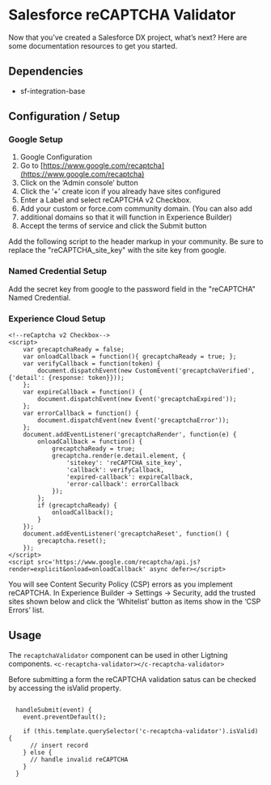 # Salesforce reCAPTCHA Validator

Now that you’ve created a Salesforce DX project, what’s next? Here are some documentation resources to get you started.

## Dependencies
- sf-integration-base


## Configuration / Setup

### Google Setup

1. Google Configuration
2. Go to [https://www.google.com/recaptcha](https://www.google.com/recaptcha)
3. Click on the ‘Admin console’ button
4. Click the ‘+’ create icon if you already have sites configured
5. Enter a Label and select reCAPTCHA v2 Checkbox.
6. Add your custom or force.com community domain. (You can also add 
7. additional domains so that it will function in Experience Builder)
8. Accept the terms of service and click the Submit button

Add the following script to the header markup in your community. Be sure to replace the "reCAPTCHA_site_key" with the site key from google. 

### Named Credential Setup

Add the secret key from google to the password field in the "reCAPTCHA" Named Credential.

### Experience Cloud Setup

~~~~
<!--reCaptcha v2 Checkbox-->
<script>
    var grecaptchaReady = false;
    var onloadCallback = function(){ grecaptchaReady = true; };
    var verifyCallback = function(token) {
        document.dispatchEvent(new CustomEvent('grecaptchaVerified', {'detail': {response: token}}));
    };
    var expireCallback = function() {
        document.dispatchEvent(new Event('grecaptchaExpired'));
    };
    var errorCallback = function() {
        document.dispatchEvent(new Event('grecaptchaError'));
    };
    document.addEventListener('grecaptchaRender', function(e) {
        onloadCallback = function() {
            grecaptchaReady = true;
            grecaptcha.render(e.detail.element, {
                'sitekey': 'reCAPTCHA_site_key',
                'callback': verifyCallback,
                'expired-callback': expireCallback,
                'error-callback': errorCallback
            });
        };
        if (grecaptchaReady) {
            onloadCallback();
        }
    });
    document.addEventListener('grecaptchaReset', function() {
        grecaptcha.reset();
    }); 
</script>
<script src='https://www.google.com/recaptcha/api.js?render=explicit&onload=onloadCallback' async defer></script>
~~~~

You will see Content Security Policy (CSP) errors as you implement reCAPTCHA. In Experience Builder → Settings → Security, add the trusted sites shown below and click the ‘Whitelist’ button as items show in the ‘CSP Errors’ list.

## Usage

The `recaptchaValidator` component can be used in other Ligtning components. 
`<c-recaptcha-validator></c-recaptcha-validator>`

Before submitting a form the reCAPTCHA validation satus can be checked by accessing the isValid property.

~~~~

  handleSubmit(event) {
    event.preventDefault();

    if (this.template.querySelector('c-recaptcha-validator').isValid) {
      // insert record
    } else {
      // handle invalid reCAPTCHA
    }
  }

~~~~
